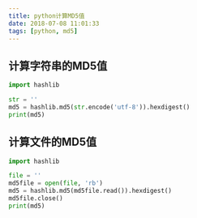 ```yaml
---
title: python计算MD5值
date: 2018-07-08 11:01:33
tags: [python, md5]
---
```


## 计算字符串的MD5值

```python
import hashlib

str = ''
md5 = hashlib.md5(str.encode('utf-8')).hexdigest()
print(md5)
```

## 计算文件的MD5值

```python
import hashlib

file = ''
md5file = open(file, 'rb')
md5 = hashlib.md5(md5file.read()).hexdigest()
md5file.close()
print(md5)
```

